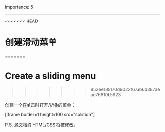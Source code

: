importance: 5

---

<<<<<<< HEAD
# 创建滑动菜单
=======
# Create a sliding menu
>>>>>>> 852ee189170d9022f67ab6d387aeae76810b5923

创建一个在单击时打开/折叠的菜单：

[iframe border=1 height=100 src="solution"]

P.S. 源文档的 HTML/CSS 将被修改。
